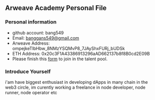 ## Arweave Academy Personal File

### Personal information

- github account: bang549
- Email: banggans549@gmail.com
- Arweave Address: ompejkeTlbHbw_8NMzYSQMvP8_7JAyShxFURj_bUDSk
- ETH Address: 0x20c3F1A43386913296aAD662137b8f8B0cd2E09B
- Please finish this [form](https://docs.google.com/forms/d/e/1FAIpQLSfWA5fIIcBgmRppm3jNz5vmf9Mai_QMVil-2pO4r7YKn_Zhtw/viewform?usp=sf_link) to join in the talent pool.

### Introduce Yourself
 i'am have biggest enthusiast in developing dApps in many chain in the web3 circle, im curently working a freelance in node developer, node runner, node operator etc
